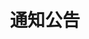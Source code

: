 ---
title: "通知公告"
draft: false
# page title background image
bg_image: "images/backgrounds/page-title.jpg"
# meta description
description : ""
---